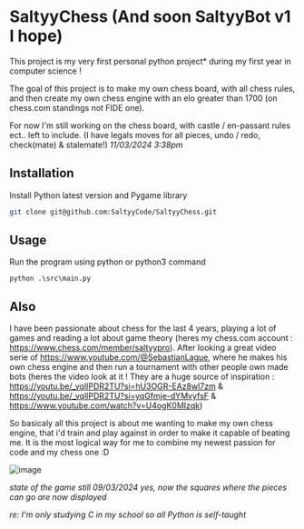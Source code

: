 # SaltyyChess (And soon SaltyyBot v1 I hope)

This project is my very first personal python project* during my first year in computer science !

The goal of this project is to make my own chess board, with all chess rules, and then create my own chess engine with an elo greater than 1700 (on chess.com standings not FIDE one).

For now I'm still working on the chess board, with  castle / en-passant rules ect.. left to include. (I have legals moves for all pieces, undo / redo, check(mate) & stalemate!) 
*11/03/2024 3:38pm*


## Installation

Install Python latest version and Pygame library

```bash
git clone git@github.com:SaltyyCode/SaltyyChess.git
```

## Usage
Run the program using python or python3 command 
```
python .\src\main.py  
```

## Also
I have been passionate about chess for the last 4 years, playing a lot of games and reading a lot about game theory (heres my chess.com account : https://www.chess.com/member/saltyypro).
After looking a great video serie of https://www.youtube.com/@SebastianLague, where he makes his own chess engine and then run a tournament with other people own made bots (heres the video look at it ! They are a huge source of inspiration : https://youtu.be/_vqlIPDR2TU?si=hU3OGR-EAz8wl7zm & https://youtu.be/_vqlIPDR2TU?si=yqGfmje-dYMvyfsF & https://www.youtube.com/watch?v=U4ogK0MIzqk)

So basicaly all this project is about me wanting to make my own chess engine, that i'd train and play against in order to make it capable of beating me.
It is the most logical way for me to combine my newest passion for code and my chess one :D

![image](https://github.com/SaltyyCode/SaltyyChess/assets/141867236/f1767347-2804-4378-9fa5-253b473c11f8)

*state of the game still 09/03/2024*
*yes, now the squares where the pieces can go are now displayed*

*re: I'm only studying C in my school so all Python is self-taught*
